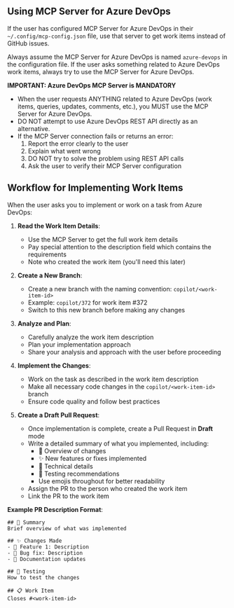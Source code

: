 ## Using MCP Server for Azure DevOps

If the user has configured MCP Server for Azure DevOps in their `~/.config/mcp-config.json` file, use that server to get work items instead of GitHub issues.

Always assume the MCP Server for Azure DevOps is named `azure-devops` in the configuration file. If the user asks something related to Azure DevOps work items, always try to use the MCP Server for Azure DevOps.

**IMPORTANT: Azure DevOps MCP Server is MANDATORY**
- When the user requests ANYTHING related to Azure DevOps (work items, queries, updates, comments, etc.), you MUST use the MCP Server for Azure DevOps.
- DO NOT attempt to use Azure DevOps REST API directly as an alternative.
- If the MCP Server connection fails or returns an error:
  1. Report the error clearly to the user
  2. Explain what went wrong
  3. DO NOT try to solve the problem using REST API calls
  4. Ask the user to verify their MCP Server configuration

## Workflow for Implementing Work Items

When the user asks you to implement or work on a task from Azure DevOps:

1. **Read the Work Item Details**:
   - Use the MCP Server to get the full work item details
   - Pay special attention to the description field which contains the requirements
   - Note who created the work item (you'll need this later)

2. **Create a New Branch**:
   - Create a new branch with the naming convention: `copilot/<work-item-id>`
   - Example: `copilot/372` for work item #372
   - Switch to this new branch before making any changes

3. **Analyze and Plan**:
   - Carefully analyze the work item description
   - Plan your implementation approach
   - Share your analysis and approach with the user before proceeding

4. **Implement the Changes**:
   - Work on the task as described in the work item description
   - Make all necessary code changes in the `copilot/<work-item-id>` branch
   - Ensure code quality and follow best practices

5. **Create a Draft Pull Request**:
   - Once implementation is complete, create a Pull Request in **Draft** mode
   - Write a detailed summary of what you implemented, including:
     - 📝 Overview of changes
     - ✨ New features or fixes implemented
     - 🔧 Technical details
     - 🧪 Testing recommendations
     - Use emojis throughout for better readability
   - Assign the PR to the person who created the work item
   - Link the PR to the work item

**Example PR Description Format**:
```
## 🎯 Summary
Brief overview of what was implemented

## ✨ Changes Made
- 🔧 Feature 1: Description
- 🐛 Bug fix: Description
- 📝 Documentation updates

## 🧪 Testing
How to test the changes

## 📋 Work Item
Closes #<work-item-id>
```


